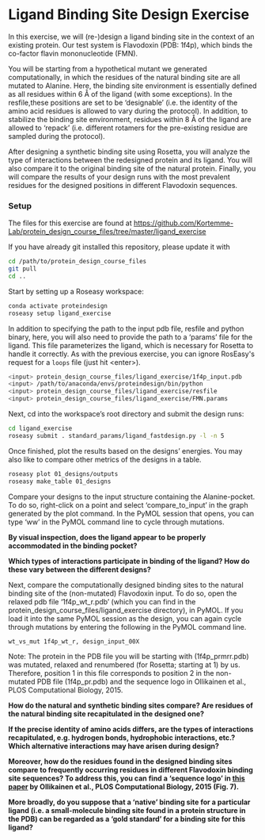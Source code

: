 Ligand Binding Site Design Exercise
===


In this exercise, we will (re-)design a ligand binding site in the context of an existing protein. Our test system is Flavodoxin (PDB: 1f4p), which binds the co-factor flavin mononucleotide (FMN).

You will be starting from a hypothetical mutant we generated computationally, in which the residues of the natural binding site are all mutated to Alanine. Here, the binding site environment is essentially defined as all residues within 6 Å of the ligand (with some exceptions). In the resfile,these positions are set to be ‘designable’ (i.e. the identity of the amino acid residues is allowed to vary during the protocol). In addition, to stabilize the binding site environment, residues within 8 Å of the ligand are allowed to ‘repack’ (i.e. different rotamers for the pre-existing residue are sampled during the protocol).

After designing a synthetic binding site using Rosetta, you will analyze the type of interactions between the redesigned protein and its ligand. You will also compare it to the original binding site of the natural protein. Finally, you will compare the results of your design runs with the most prevalent residues for the designed positions in different Flavodoxin sequences.

### Setup

The files for this exercise are found at https://github.com/Kortemme-Lab/protein_design_course_files/tree/master/ligand_exercise

If you have already git installed this repository, please update it with

```bash
cd /path/to/protein_design_course_files
git pull
cd ..
```

Start by setting up a Roseasy workspace:

```bash
conda activate proteindesign
roseasy setup ligand_exercise
```

In addition to specifying the path to the input pdb file, resfile and python binary, here, you will also need to provide the path to a ‘params’ file for the ligand. This file parameterizes the ligand, which is necessary for Rosetta to handle it correctly. As with the previous exercise, you can ignore RosEasy's request for a `loops` file (just hit \<enter\>).

```bash
<input> protein_design_course_files/ligand_exercise/1f4p_input.pdb
<input> /path/to/anaconda/envs/proteindesign/bin/python
<input> protein_design_course_files/ligand_exercise/resfile
<input> protein_design_course_files/ligand_exercise/FMN.params
```

Next, cd into the workspace’s root directory and submit the design runs:

```bash
cd ligand_exercise
roseasy submit . standard_params/ligand_fastdesign.py -l -n 5
```

Once finished, plot the results based on the designs’ energies. You may also like to compare other metrics of the designs in a table.

```bash
roseasy plot 01_designs/outputs
roseasy make_table 01_designs
```

Compare your designs to the input structure containing the Alanine-pocket. To do so, right-click on a point and select ‘compare_to_input’ in the graph generated by the plot command.
In the PyMOL session that opens, you can type ‘ww’ in the PyMOL command line to cycle through mutations.

**By visual inspection, does the ligand appear to be properly accommodated in the binding pocket?**

**Which types of interactions participate in binding of the ligand? How do these vary between the different designs?**

Next, compare the computationally designed binding sites to the natural binding site of the (non-mutated) Flavodoxin input. To do so, open the relaxed pdb file ‘1f4p_wt_r.pdb’ (which you can find in the protein_design_course_files/ligand_exercise directory), in PyMOL. If you load it into the same PyMOL session as the design, you can again cycle through mutations by entering the following in the PyMOL command line.

```
wt_vs_mut 1f4p_wt_r, design_input_00X
```

Note:
The protein in the PDB file you will be starting with (1f4p_prmrr.pdb) was mutated, relaxed and renumbered (for Rosetta; starting at 1) by us. Therefore, position 1 in this file corresponds to position 2 in the non-mutated PDB file (1f4p_pr.pdb) and the sequence logo in Ollikainen et al., PLOS Computational Biology, 2015.

**How do the natural and synthetic binding sites compare? Are residues of the natural binding site recapitulated in the designed one?**

**If the precise identity of amino acids differs, are the types of interactions recapitulated, e.g. hydrogen bonds, hydrophobic interactions, etc.? Which alternative interactions may have arisen during design?**

**Moreover, how do the residues found in the designed binding sites compare to frequently occurring residues in different Flavodoxin binding site sequences? To address this, you can find a ‘sequence logo’ in [this paper](https://journals.plos.org/ploscompbiol/article?id=10.1371/journal.pcbi.1004335) by Ollikainen et al., PLOS Computational Biology, 2015 (Fig. 7).**

**More broadly, do you suppose that a ‘native’ binding site for a particular ligand (i.e. a small-molecule binding site found in a protein structure in the PDB) can be regarded as a ‘gold standard’ for a binding site for this ligand?**






